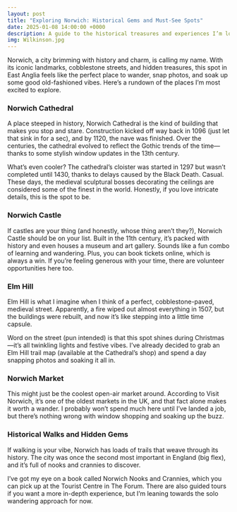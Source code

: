 ```yaml
---
layout: post
title: "Exploring Norwich: Historical Gems and Must-See Spots"
date: 2025-01-08 14:00:00 +0000
description: A guide to the historical treasures and experiences I’m looking forward to exploring in Norwich.
img: Wilkinson.jpg
---
```


Norwich, a city brimming with history and charm, is calling my name. With its iconic landmarks, cobblestone streets, and hidden treasures, this spot in East Anglia feels like the perfect place to wander, snap photos, and soak up some good old-fashioned vibes. Here’s a rundown of the places I’m most excited to explore.

### Norwich Cathedral
A place steeped in history, Norwich Cathedral is the kind of building that makes you stop and stare. Construction kicked off way back in 1096 (just let that sink in for a sec), and by 1120, the nave was finished. Over the centuries, the cathedral evolved to reflect the Gothic trends of the time—thanks to some stylish window updates in the 13th century.

What’s even cooler? The cathedral’s cloister was started in 1297 but wasn’t completed until 1430, thanks to delays caused by the Black Death. Casual. These days, the medieval sculptural bosses decorating the ceilings are considered some of the finest in the world. Honestly, if you love intricate details, this is the spot to be.

### Norwich Castle
If castles are your thing (and honestly, whose thing aren’t they?), Norwich Castle should be on your list. Built in the 11th century, it’s packed with history and even houses a museum and art gallery. Sounds like a fun combo of learning and wandering. Plus, you can book tickets online, which is always a win. If you’re feeling generous with your time, there are volunteer opportunities here too.



### Elm Hill
Elm Hill is what I imagine when I think of a perfect, cobblestone-paved, medieval street. Apparently, a fire wiped out almost everything in 1507, but the buildings were rebuilt, and now it’s like stepping into a little time capsule.

Word on the street (pun intended) is that this spot shines during Christmas—it’s all twinkling lights and festive vibes. I’ve already decided to grab an Elm Hill trail map (available at the Cathedral’s shop) and spend a day snapping photos and soaking it all in.

### Norwich Market
This might just be the coolest open-air market around. According to Visit Norwich, it’s one of the oldest markets in the UK, and that fact alone makes it worth a wander. I probably won’t spend much here until I’ve landed a job, but there’s nothing wrong with window shopping and soaking up the buzz.

### Historical Walks and Hidden Gems
If walking is your vibe, Norwich has loads of trails that weave through its history. The city was once the second most important in England (big flex), and it’s full of nooks and crannies to discover.

I’ve got my eye on a book called Norwich Nooks and Crannies, which you can pick up at the Tourist Centre in The Forum. There are also guided tours if you want a more in-depth experience, but I’m leaning towards the solo wandering approach for now.